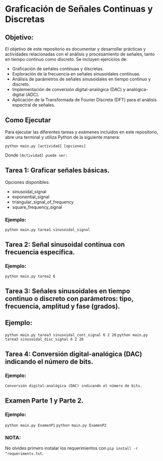 
# Graficación de Señales Continuas y Discretas

## Objetivo:
El objetivo de este repositorio es documentar y desarrollar prácticas y actividades relacionadas con el análisis y procesamiento de señales, tanto en tiempo continuo como discreto. Se incluyen ejercicios de:

- Graficación de señales continuas y discretas.
- Exploración de la frecuencia en señales sinusoidales continuas.
- Análisis de parámetros de señales sinusoidales en tiempo continuo y discreto.
- Implementación de conversión digital-analógica (DAC) y analógica-digital (ADC).
- Aplicación de la Transformada de Fourier Discreta (DFT) para el análisis espectral de señales.

## Como Ejecutar

Para ejecutar las diferentes tareas y exámenes incluidos en este repositorio, abre una terminal y utiliza Python de la siguiente manera:

```python main.py [actividad] [opciones] ```


Donde `[Actividad] puede ser:`

## Tarea 1: Graficar señales básicas. 
Opciones disponibles:

- sinusoidal_signal
- exponential_signal
- triangular_signal_of_frequency
- square_frequency_signal

### Ejemplo:

```python main.py tarea1 sinusoidal_signal```

## Tarea 2: Señal sinusoidal continua con frecuencia específica.

### Ejemplo:

```python main.py tarea2 6```

## Tarea 3: Señales sinusoidales en tiempo continuo o discreto con parámetros: tipo, frecuencia, amplitud y fase (grados).

## Ejemplo: 

```python main.py tarea3 sinusoidal_cont_signal 6 2 20```
```python main.py tarea3 sinusoidal_disc_signal 6 2 20```

## Tarea 4: Conversión digital-analógica (DAC) indicando el número de bits.

### Ejemplo:

```Conversión digital-analógica (DAC) indicando el número de bits.```

## Examen Parte 1 y Parte 2.

### Ejemplo:

```python main.py ExamenP1```
```python main.py ExamenP2```

### NOTA:
No olvides primero instalar los requerimientos con `pip install -r "requeriments.txt`.


